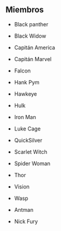 ## Miembros

-   Black panther
-   Black Widow
-   Capitán America
-   Capitán Marvel
-   Falcon
-   Hank Pym
-   Hawkeye
-   Hulk
-   Iron Man
-   Luke Cage
-   QuickSilver
-   Scarlet Witch
-   Spider Woman
-   Thor
-   Vision
-   Wasp
-   Antman

-   Nick Fury
